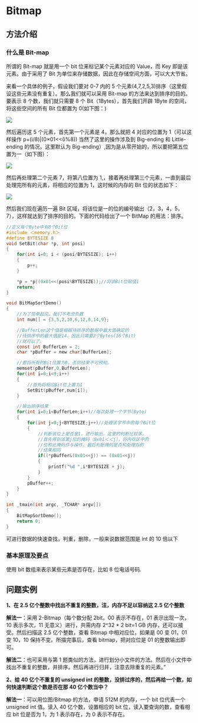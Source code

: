 # Bitmap

## 方法介绍

### 什么是 Bit-map

所谓的 Bit-map 就是用一个 bit 位来标记某个元素对应的 Value，而 Key 即是该元素。由于采用了 Bit 为单位来存储数据，因此在存储空间方面，可以大大节省。

来看一个具体的例子，假设我们要对 0-7 内的 5 个元素(4,7,2,5,3)排序（这里假设这些元素没有重复）。那么我们就可以采用 Bit-map 的方法来达到排序的目的。要表示 8 个数，我们就只需要 8 个 Bit（1Bytes），首先我们开辟 1Byte 的空间，将这些空间的所有 Bit 位都置为 0(如下图：)

![](https://ngte-superbed.oss-cn-beijing.aliyuncs.com/book/The-Art-Of-Programming/images/9/9.2/9.2.1.gif)

然后遍历这 5 个元素，首先第一个元素是 4，那么就把 4 对应的位置为 1（可以这样操作 p+(i/8)|(0×01<<(i%8)) 当然了这里的操作涉及到 Big-ending 和 Little-ending 的情况，这里默认为 Big-ending）,因为是从零开始的，所以要把第五位置为一（如下图）：

![](https://ngte-superbed.oss-cn-beijing.aliyuncs.com/book/The-Art-Of-Programming/images/9/9.2/9.2.2.gif)

然后再处理第二个元素 7，将第八位置为 1,，接着再处理第三个元素，一直到最后处理完所有的元素，将相应的位置为 1，这时候的内存的 Bit 位的状态如下：

![](https://ngte-superbed.oss-cn-beijing.aliyuncs.com/book/The-Art-Of-Programming/images/9/9.2/9.2.3.gif)

然后我们现在遍历一遍 Bit 区域，将该位是一的位的编号输出（2，3，4，5，7），这样就达到了排序的目的。下面的代码给出了一个 BitMap 的用法：排序。

```c
//定义每个Byte中有8个Bit位
#include ＜memory.h＞
#define BYTESIZE 8
void SetBit(char *p, int posi)
{
    for(int i=0; i < (posi/BYTESIZE); i++)
    {
        p++;
    }

    *p = *p|(0x01<<(posi%BYTESIZE));//将该Bit位赋值1
    return;
}

void BitMapSortDemo()
{
    //为了简单起见，我们不考虑负数
    int num[] = {3,5,2,10,6,12,8,14,9};

    //BufferLen这个值是根据待排序的数据中最大值确定的
    //待排序中的最大值是14，因此只需要2个Bytes(16个Bit)
    //就可以了。
    const int BufferLen = 2;
    char *pBuffer = new char[BufferLen];

    //要将所有的Bit位置为0，否则结果不可预知。
    memset(pBuffer,0,BufferLen);
    for(int i=0;i<9;i++)
    {
        //首先将相应Bit位上置为1
        SetBit(pBuffer,num[i]);
    }

    //输出排序结果
    for(int i=0;i<BufferLen;i++)//每次处理一个字节(Byte)
    {
        for(int j=0;j<BYTESIZE;j++)//处理该字节中的每个Bit位
        {
            //判断该位上是否是1，进行输出，这里的判断比较笨。
            //首先得到该第j位的掩码（0x01＜＜j），将内存区中的
            //位和此掩码作与操作。最后判断掩码是否和处理后的
            //结果相同
            if((*pBuffer&(0x01<<j)) == (0x01<<j))
            {
                printf("%d ",i*BYTESIZE + j);
            }
        }
        pBuffer++;
    }
}

int _tmain(int argc, _TCHAR* argv[])
{
    BitMapSortDemo();
    return 0;
}
```

可进行数据的快速查找，判重，删除，一般来说数据范围是 int 的 10 倍以下

### 基本原理及要点

使用 bit 数组来表示某些元素是否存在，比如 8 位电话号码.

## 问题实例

**1、在 2.5 亿个整数中找出不重复的整数，注，内存不足以容纳这 2.5 亿个整数**

**解法一**：采用 2-Bitmap（每个数分配 2bit，00 表示不存在，01 表示出现一次，10 表示多次，11 无意义）进行，共需内存 2^32 \* 2 bit=1 GB 内存，还可以接受。然后扫描这 2.5 亿个整数，查看 Bitmap 中相对应位，如果是 00 变 01，01 变 10，10 保持不变。所描完事后，查看 bitmap，把对应位是 01 的整数输出即可。

**解法二**：也可采用与第 1 题类似的方法，进行划分小文件的方法。然后在小文件中找出不重复的整数，并排序。然后再进行归并，注意去除重复的元素。”

**2、给 40 亿个不重复的 unsigned int 的整数，没排过序的，然后再给一个数，如何快速判断这个数是否在那 40 亿个数当中？**

**解法一**：可以用位图/Bitmap 的方法，申请 512M 的内存，一个 bit 位代表一个 unsigned int 值。读入 40 亿个数，设置相应的 bit 位，读入要查询的数，查看相应 bit 位是否为 1，为 1 表示存在，为 0 表示不存在。
